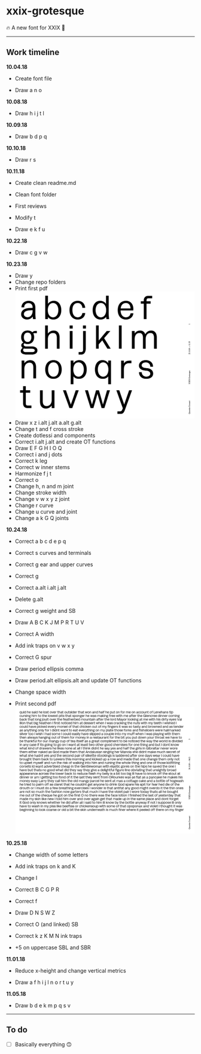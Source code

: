 # xxix-grotesque

🔥 A new font for XXIX 🔡

<hr />

## Work timeline

**10.04.18**

+ Create font file

+ Draw a n o 

**10.08.18**

+ Draw h i j t l

**10.09.18**

+ Draw b d p q

**10.10.18**

+ Draw r s

**10.11.18**

+ Create clean readme.md

+ Clean font folder

+ First reviews

+ Modify t

+ Draw e k f u 

**10.22.18**

+ Draw c g v w

**10.23.18**

+ Draw y
+ Change repo folders
+ Print first pdf![JPG 181023](40-TEST/_archive/jpg/test-xxixgrot-181023.jpg)
+ Draw x z i.alt j.alt a.alt g.alt
+ Change t and f cross stroke
+ Create dotlessi and components
+ Correct i.alt j.alt and create OT functions
+ Draw E F G H I O Q
+ Correct i and j dots
+ Correct k leg
+ Correct w inner stems
+ Harmonize f j t
+ Correct o
+ Change h, n and m joint
+ Change stroke width
+ Change v w x y z joint
+ Change r curve
+ Change u curve and joint
+ Change a k G Q joints

**10.24.18**

+ Correct a b c d e p q

+ Correct s curves and terminals

+ Correct g ear and upper curves

+ Correct g

+ Correct a.alt i.alt j.alt

+ Delete g.alt

+ Correct g weight and SB

+ Draw A B C K J M P R T U V

+ Correct A width

+ Add ink traps on v w x y

+ Correct G spur

+ Draw period ellipsis comma

+ Draw period.alt ellipsis.alt and update OT functions

+ Change space width

+ Print second pdf![JPG 181024](40-TEST/_archive/jpg/test-xxixgrot-181024.jpg)

**10.25.18**

+ Change width of some letters

+ Add ink traps on k and K

+ Change I

+ Correct B C G P R

+ Correct f

+ Draw D N S W Z

+ Correct O (and linked) SB 

+ Correct k z K M N ink traps

+ +5 on uppercase SBL and SBR

**11.01.18**

+ Reduce x-height and change vertical metrics

+ Draw a f h i j l n o r t u y

**11.05.18**

+ Draw b d e k m p q s v

<hr />

## To do

+ [ ] Basically everything 🙃
